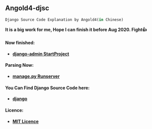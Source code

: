 ## Angold4-djsc
```python
Django Source Code Explanation by Angold4(in Chinese)
```
**It is a big work for me, Hope I can finish it before Aug 2020. Fight👍**

#### Now finished:
* **[django-admin StartProject](https://github.com/Angold-4/Angold4-djsc/blob/master/Angold4-Djsc.docs/StartProject.md)**

#### Parsing Now:
* **[manage.py Runserver](https://github.com/Angold-4/Angold4-djsc/blob/master/Angold4-Djsc.docs/Runserver.md)** 

#### You Can Find Django Source Code here:
* **[django](https://github.com/django/django)**

#### Licence:
* **[MIT Licence](https://github.com/Angold-4/Angold4-djsc/blob/master/LICENSE)**
